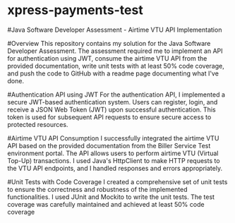 # xpress-payments-test
#Java Software Developer Assessment - Airtime VTU API Implementation

#Overview
This repository contains my solution for the Java Software Developer Assessment. The assessment required me to implement an API for authentication using JWT, consume the airtime VTU API from the provided documentation, write unit tests with at least 50% code coverage, and push the code to GitHub with a readme page documenting what I've done.

#Authentication API using JWT
For the authentication API, I implemented a secure JWT-based authentication system. Users can register, login, and receive a JSON Web Token (JWT) upon successful authentication. This token is used for subsequent API requests to ensure secure access to protected resources.

#Airtime VTU API Consumption
I successfully integrated the airtime VTU API based on the provided documentation from the Biller Service Test environment portal. The API allows users to perform airtime VTU (Virtual Top-Up) transactions. I used Java's HttpClient to make HTTP requests to the VTU API endpoints, and I handled responses and errors appropriately.

#Unit Tests with Code Coverage
I created a comprehensive set of unit tests to ensure the correctness and robustness of the implemented functionalities. I used JUnit and Mockito to write the unit tests. The test coverage was carefully maintained and achieved at least 50% code coverage
